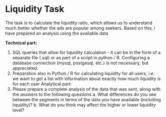 # Liquidity Task

The task is to calculate the liquidity ratio, which allows us to understand much better whether
the ads are popular among seekers.
Based on this, i have prepared an analysis using the available data

<b>Technical part:</b>
1. SQL queries that allow for liquidity calculation - it can be in the form of a separate file
(.sql) or as part of a script in python / R. Configuring a database connection (mysql,
postgesql, etc.) is not necessary, but appreciated.
2. Preparation also in Python / R for calculating liquidity for all users, i.e. we want to get a
list with information about exactly how much liquidity is for each user
Analytical part:
1. Please prepare a complete analysis of the data that was sent, along with the answers to
the following questions
a. What differences do you see between the segments in terms of the data you
have available (including liquidity)?
b. What do you think may affect the higher or lower liquidity level?

